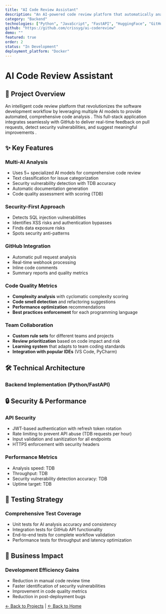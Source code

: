 ```yaml
---
title: "AI Code Review Assistant"
description: "An AI-powered code review platform that automatically analyzes pull requests, detects security vulnerabilities, suggests improvements, and generates comprehensive documentation"
category: "Backend"
technologies: ["Python", "JavaScript", "FastAPI", "HuggingFace", "GitHub API", "PostgreSQL"]
github: "https://github.com/crissyg/ai-codereview"
demo: ""
featured: true
order: 2
status: "In Development"
deployment_platform: "Docker"
---
```


# AI Code Review Assistant

## 🤖 Project Overview

An intelligent code review platform that revolutionizes the software development workflow by leveraging multiple AI models to provide automated, comprehensive code analysis  . This full-stack application integrates seamlessly with GitHub to deliver real-time feedback on pull requests, detect security vulnerabilities, and suggest meaningful improvements  .

## ✨ Key Features

### **Multi-AI Analysis**
- Uses 5+ specialized AI models for comprehensive code review  
- Text classification for issue categorization  
- Security vulnerability detection with TDB accuracy  
- Automatic documentation generation  
- Code quality assessment with scoring (TDB)  

### **Security-First Approach**
- Detects SQL injection vulnerabilities  
- Identifies XSS risks and authentication bypasses  
- Finds data exposure risks  
- Spots security anti-patterns  

### **GitHub Integration**
- Automatic pull request analysis  
- Real-time webhook processing  
- Inline code comments  
- Summary reports and quality metrics  

### **Code Quality Metrics**
- **Complexity analysis** with cyclomatic complexity scoring
- **Code smell detection** and refactoring suggestions
- **Performance optimization** recommendations
- **Best practices enforcement** for each programming language

### **Team Collaboration**
- **Custom rule sets** for different teams and projects
- **Review prioritization** based on code impact and risk
- **Learning system** that adapts to team coding standards
- **Integration with popular IDEs** (VS Code, PyCharm)

## 🛠️ Technical Architecture

### **Backend Implementation (Python/FastAPI)**

## 🔒 Security & Performance

### **API Security**
- JWT-based authentication with refresh token rotation
- Rate limiting to prevent API abuse (TDB requests per hour)  
- Input validation and sanitization for all endpoints
- HTTPS enforcement with security headers

### **Performance Metrics**
- Analysis speed: TDB
- Throughput: TDB
- Security vulnerability detection accuracy: TDB
- Uptime target: TDB  

## 🧪 Testing Strategy

### **Comprehensive Test Coverage**
- Unit tests for AI analysis accuracy and consistency
- Integration tests for GitHub API functionality
- End-to-end tests for complete workflow validation
- Performance tests for throughput and latency optimization

## 🎯 Business Impact

### **Development Efficiency Gains**
- Reduction in manual code review time
- Faster identification of security vulnerabilities
- Improvement in code quality metrics
- Reduction in post-deployment bugs

<!-- Navigation footer -->
<div class="page-footer">
  <a href="/projects.html" class="btn btn-outline">← Back to Projects</a>  |
  <a href="/index.html" class="btn btn-outline">← Back to Home</a>
</div>